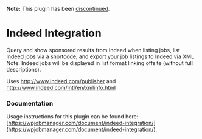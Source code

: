 **Note:** This plugin has been [discontinued](https://wpjobmanager.com/2020/11/08/no-longer-selling-our-indeed-integration-add-on/).

# Indeed Integration

Query and show sponsored results from Indeed when listing jobs, list Indeed jobs via a shortcode, and export your job listings to Indeed via XML. Note: Indeed jobs will be displayed in list format linking offsite (without full descriptions).  

Uses http://www.indeed.com/publisher and http://www.indeed.com/intl/en/xmlinfo.html

### Documentation ###

Usage instructions for this plugin can be found here: [https://wpjobmanager.com/document/indeed-integration/](https://wpjobmanager.com/document/indeed-integration/).
